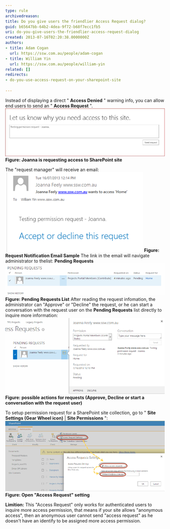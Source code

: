 ```yaml
---
type: rule
archivedreason: 
title: Do you give users the friendlier Access Request dialog?
guid: b65647bb-64b2-4dea-9f72-b68f7ecc1fb5
uri: do-you-give-users-the-friendlier-access-request-dialog
created: 2013-07-16T02:20:38.0000000Z
authors:
- title: Adam Cogan
  url: https://ssw.com.au/people/adam-cogan
- title: William Yin
  url: https://ssw.com.au/people/william-yin
related: []
redirects:
- do-you-use-access-request-on-your-sharepoint-site

---
```


Instead of displaying a direct " **Access Denied** " warning info, you can allow end users to send an " **Access Request** ".
![](PermissionRequest.jpg) **Figure: Joanna is requesting access to SharePoint site** 

<!--endintro-->

The "request manager" will receive an email:
![RequestNotificationEmail.png](637cf8_RequestNotificationEmail.png) **Figure: Request Notification Email Sample** The link in the email will navigate administrator to thelist: **Pending Requests** ![](LinkToPendingRequestsList.png) **Figure: Pending Requests List** 
After reading the request infomation, the administrator can "Approve" or "Decline" the request, or he can start a conversation with the request user on the  **Pending Requests** list directly to inquire more information:
![](StartAConversatioinOnPendingList.png) **Figure: possible actions for requests (Approve, Decline or start a conversation with the request user)** 


To setup permission request for a SharePoint site collection, go to " **Site Settings (Gear Wheel icon)** |  **Site Permissions** ":
![](SetupPermissionRequest.png) **Figure: Open "Access Request" setting** 


**Limition:** 
This "Access Request" only works for authenticated users to inquire more access permission, that means if your site allows "anonymous access", then an anonymous user cannot send "access request" as he doesn't have an identify to be assigned more access permission.
